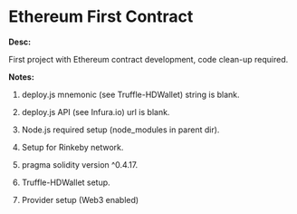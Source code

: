 # Ethereum First Contract

<b>Desc:</b>

First project with Ethereum contract development, code clean-up required.

<b>Notes:</b>

1. deploy.js mnemonic (see Truffle-HDWallet) string is blank.

2. deploy.js API (see Infura.io) url is blank.

3. Node.js required setup (node_modules in parent dir).

4. Setup for Rinkeby network.

5. pragma solidity version ^0.4.17.

6. Truffle-HDWallet setup.

7. Provider setup (Web3 enabled)
